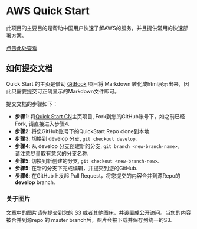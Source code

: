 # AWS Quick Start
此项目的主要目的是帮助中国用户快速了解AWS的服务，并且提供常用的快速部署方案。

[点击此处查看](https://chinalabs.github.io/quickstart-guide/)

## 如何提交文档

Quick Start 的主页是借助 [GitBook](https://github.com/GitbookIO/gitbook) 项目将 
Markdown 转化成html展示出来，因此只需要提交可正确显示的Markdown文件即可。

提交文档的步骤如下：

* **步骤1**: 将[Quick Start CN](https://github.com/chinalabs/quickstart-guide)主页项目, 
Fork到您的GitHub账号下，如之前已经Fork, 请直接进入步骤4.
* **步骤2**: 将您GitHub账号下的QuickStart Repo clone到本地.
* **步骤3**: 切换到 develop 分支, `git checkout develop`.
* **步骤4**: 从 develop 分支创建新的分支, `git branch <new-branch-name>`,  
请注意尽量取有意义的分支名称.
* **步骤5**: 切换到新创建的分支, `git checkout <new-branch-new>`.
* **步骤5**: 在新的分支下完成编辑，并提交到您的GitHub.
* **步骤6**: 在GitHub上发起 Pull Request，将您提交的内容合并到源Repo的 **develop** branch. 


### 关于图片

文章中的图片请先提交到您的 S3 或者其他图床，并设置成公开访问。当您的内容被合并到源repo 的
master branch后，图片会被下载并保存到统一的S3.


